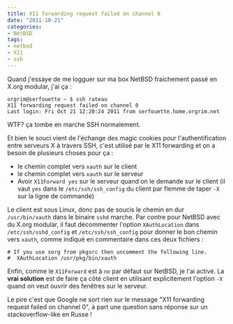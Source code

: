 ```yaml
---
title: X11 forwarding request failed on channel 0
date: "2011-10-21"
categories:
- NetBSD
tags:
- netbsd
- X11
- ssh
---
```


Quand j'essaye de me logguer sur ma box NetBSD fraichement passé en
X.org modular, j'ai ça :

    
    orgrim@serfouette ~ $ ssh rateau 
    X11 forwarding request failed on channel 0
    Last login: Fri Oct 21 12:20:24 2011 from serfouette.home.orgrim.net
    

WTF? ça tombe en marche SSH normalement.

Et bien le souci vient de l'échange des magic cookies pour
l'authentification entre serveurs X à travers SSH, c'est utilisé par le
X11 forwarding et on a besoin de plusieurs choses pour ça :

-   le chemin complet vers `xauth` sur le client
-   le chemin complet vers `xauth` sur le serveur
-   Avoir `X11Forward yes` sur le serveur quand on le demande sur le
    client (il vaut `yes` dans le `/etc/ssh/ssh_config` du client par
    flemme de taper `-X` sur la ligne de commande)

Le client est sous Linux, donc pas de soucis le chemin en dur
`/usr/bin/xauth` dans le binaire `sshd` marche. Par contre pour NetBSD
avec du X.org modular, il faut décommenter l'option `XAuthLocation` dans
`/etc/ssh/sshd_config` et `/etc/ssh/ssh_config` pour donner le bon
chemin vers `xauth`, comme indiqué en commentaire dans ces deux
fichiers :

    
    # If you use xorg from pkgsrc then uncomment the following line.
    #  XAuthLocation /usr/pkg/bin/xauth
    

Enfin, comme le `X11Forward` est à `no` par défaut sur NetBSD, je l'ai
activé. La **vrai solution** est de faire ça côté client en utilisant
explicitement l'option `-X` quand on veut ouvrir des fenêtres sur le
serveur.

Le pire c'est que Google ne sort rien sur le message "X11 forwarding
request failed on channel 0", à part une question sans réponse sur un
stackoverflow-like en Russe !
